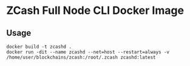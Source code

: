 # ZCash Full Node CLI Docker Image

## Usage

```
docker build -t zcashd .
docker run -dit --name zcashd --net=host --restart=always -v /home/user/blockchains/zcash:/root/.zcash zcashd:latest
```
